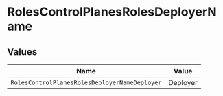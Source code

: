 # RolesControlPlanesRolesDeployerName


## Values

| Name                                          | Value                                         |
| --------------------------------------------- | --------------------------------------------- |
| `RolesControlPlanesRolesDeployerNameDeployer` | Deployer                                      |